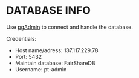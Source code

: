 # DATABASE INFO

Use [pgAdmin](https://www.pgadmin.org/) to connect and handle the database.

Credentials:
* Host name/adress: 137.117.229.78
* Port: 5432
* Maintain database: FairShareDB
* Username: pt-admin
